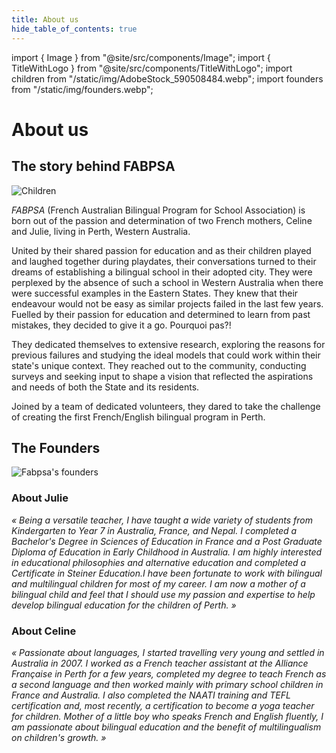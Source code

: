 ```yaml
---
title: About us
hide_table_of_contents: true
---
```


import { Image } from "@site/src/components/Image";
import { TitleWithLogo } from "@site/src/components/TitleWithLogo";
import children from "/static/img/AdobeStock_590508484.webp";
import founders from "/static/img/founders.webp";

# About us

<TitleWithLogo>

## The story behind FABPSA

</TitleWithLogo>

<Image src={children} alt="Children" width={928} height={459} />

<p><em>FABPSA</em> (French Australian Bilingual Program for School Association) is born out of the passion and determination of two French mothers, Celine and Julie, living in Perth, Western Australia.</p>

United by their shared passion for education and as their children played and laughed together during playdates, their conversations turned to their dreams of establishing a bilingual school in their adopted city. They were perplexed by the absence of such a school in Western Australia when there were successful examples in the Eastern States. They knew that their endeavour would not be easy as similar projects failed in the last few years. Fuelled by their passion for education and determined to learn from past mistakes, they decided to give it a go. Pourquoi pas?!

They dedicated themselves to extensive research, exploring the reasons for previous failures and studying the ideal models that could work within their state's unique context. They reached out to the community, conducting surveys and seeking input to shape a vision that reflected the aspirations and needs of both the State and its residents.

Joined by a team of dedicated volunteers, they dared to take the challenge of creating the first French/English bilingual program in Perth.

## The Founders

<Image src={founders} alt="Fabpsa's founders" width={603} height={494} />

<div className="aboutUsColumn">

<div>

<div className="textCenter">

### About Julie

</div>

<i>

« Being a versatile teacher, I have taught a wide variety of students from Kindergarten to Year 7 in Australia, France, and Nepal. I completed a Bachelor's Degree in Sciences of Education in France and a Post Graduate Diploma of Education in Early Childhood in Australia. I am highly interested in educational philosophies and alternative education and completed a Certificate in Steiner Education.I have been fortunate to work with bilingual and multilingual children for most of my career. I am now a mother of a bilingual child and feel that I should use my passion and expertise to help develop bilingual education for the children of Perth. »

</i>

</div>

<div>

<div className="textCenter">

### About Celine

</div>

<i>

« Passionate about languages, I started travelling very young and settled in Australia in 2007. I worked as a French teacher assistant at the Alliance Française in Perth for a few years, completed my degree to teach French as a second language and then worked mainly with primary school children in France and Australia. I also completed the NAATI training and TEFL certification and, most recently, a certification to become a yoga teacher for children. Mother of a little boy who speaks French and English fluently, I am passionate about bilingual education and the benefit of multilingualism on children's growth. »

</i>

</div>

</div>
